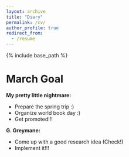 ```yaml
---
layout: archive
title: "Diary"
permalink: /cv/
author_profile: true
redirect_from:
  - /resume
---
```


{% include base_path %}

March Goal
======

**My pretty little nightmare:**

- Prepare the spring trip :)    
- Organize world book day :)     
- Get promoted!!!   

**G. Greymane:**

- Come up with a good research idea (Check!)    
- Implement it!!!
